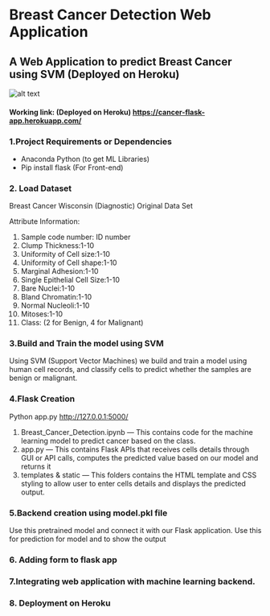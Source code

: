 # Breast Cancer Detection Web Application

## A Web Application to predict Breast Cancer using SVM  (Deployed on Heroku)

![alt text](https://github.com/gayathri1462/Breast-Cancer-Detection-Web-App/blob/main/output.jpeg?raw=true)


#### Working link: (Deployed on Heroku) https://cancer-flask-app.herokuapp.com/

### 1.Project Requirements or Dependencies
* Anaconda Python (to get ML Libraries)
* Pip install flask (For Front-end)

### 2. Load Dataset
Breast Cancer Wisconsin (Diagnostic) Original Data Set

Attribute Information:
1.	Sample code number: ID number
2.	Clump Thickness:1-10
3.	Uniformity of Cell size:1-10
4.	Uniformity of Cell shape:1-10
5.	Marginal Adhesion:1-10
6.	Single Epithelial Cell Size:1-10
7.	Bare Nuclei:1-10
8.	Bland Chromatin:1-10
9.	Normal Nucleoli:1-10
10.	Mitoses:1-10
11.	Class: (2 for Benign, 4 for Malignant)
### 3.Build and Train the model using SVM
Using SVM (Support Vector Machines) we build and train a model using human cell records, and classify cells to predict whether the samples are benign or malignant.
### 4.Flask Creation
Python app.py
http://127.0.0.1:5000/

1.	Breast_Cancer_Detection.ipynb — This contains code for the machine learning model to predict cancer based on the class.
2.	app.py — This contains Flask APIs that receives cells details through GUI or API calls, computes the predicted value based on our model and returns it
3.	templates & static  — This folders contains the HTML template and CSS styling to allow user to enter cells details and displays the predicted output.

### 5.Backend creation using model.pkl file

Use this pretrained model and connect it with our Flask application.
Use this for prediction for model and to show the output

### 6. Adding form to flask app
 
### 7.Integrating web application with machine learning backend.

### 8. Deployment on Heroku

